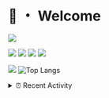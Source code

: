 # 👋 ・ Welcome
![](https://komarev.com/ghpvc/?username=Lorenzo0111)

![](https://img.shields.io/badge/Java-ED8B00?style=for-the-badge&logo=java&logoColor=white)
![](https://img.shields.io/badge/JavaScript-323330?style=for-the-badge&logo=javascript&logoColor=F7DF1E)
![](https://img.shields.io/badge/Node.js-339933?style=for-the-badge&logo=nodedotjs&logoColor=white)
![](https://img.shields.io/badge/React-20232A?style=for-the-badge&logo=react&logoColor=61DAFB)

[![](https://github-readme-stats.vercel.app/api?username=Lorenzo0111&show_icons=true&count_private=true)](https://github.com/Lorenzo0111)
![Top Langs](https://github-readme-stats.vercel.app/api/top-langs/?username=Lorenzo0111&layout=compact)

<details>
<summary>⏰ Recent Activity</summary>

<!--RECENT_ACTIVITY:start-->
1. ![comment] **Commented:** [ZombieStriker/QualityArmoryVehicles2#95](https://github.com/ZombieStriker/QualityArmoryVehicles2/pull/95#issuecomment-1033863209)
2. ![prMerged] **Pull request merged:** [Lorenzo0111/MultiLang#72](https://github.com/Lorenzo0111/MultiLang/pull/72)
3. ![prMerged] **Pull request merged:** [Lorenzo0111/MultiLang#73](https://github.com/Lorenzo0111/MultiLang/pull/73)
4. ![prMerged] **Pull request merged:** [Lorenzo0111/MultiLang#74](https://github.com/Lorenzo0111/MultiLang/pull/74)
5. ![comment] **Commented:** [Lorenzo0111/SpigotUpdatesBot#1](https://github.com/Lorenzo0111/SpigotUpdatesBot/pull/1#issuecomment-1030671954)
6. ![prMerged] **Pull request merged:** [Lorenzo0111/RocketPlaceholders#69](https://github.com/Lorenzo0111/RocketPlaceholders/pull/69)
7. ![prMerged] **Pull request merged:** [Lorenzo0111/DownloadTracker#40](https://github.com/Lorenzo0111/DownloadTracker/pull/40)
8. ![prMerged] **Pull request merged:** [Lorenzo0111/DownloadTracker#48](https://github.com/Lorenzo0111/DownloadTracker/pull/48)
9. ![prMerged] **Pull request merged:** [Lorenzo0111/RocketPlaceholders#68](https://github.com/Lorenzo0111/RocketPlaceholders/pull/68)
10. ![prMerged] **Pull request merged:** [Lorenzo0111/RocketPlaceholders#70](https://github.com/Lorenzo0111/RocketPlaceholders/pull/70)
<!--RECENT_ACTIVITY:end-->


<!--RECENT_ACTIVITY:last_update-->
Last Updated: Thursday, February 10th, 2022, 12:17:39 PM
<!--RECENT_ACTIVITY:last_update_end-->
</details>

[issueOpened]: https://cdn.jsdelivr.net/gh/Readme-Workflows/Readme-Icons@main/icons/octicons/IssueOpenedOld.svg
[issueClosed]: https://cdn.jsdelivr.net/gh/Readme-Workflows/Readme-Icons@main/icons/octicons/IssueClosedOld.svg

[prOpened]: https://cdn.jsdelivr.net/gh/Readme-Workflows/Readme-Icons@main/icons/octicons/PullRequestOpened.svg
[prClosed]: https://cdn.jsdelivr.net/gh/Readme-Workflows/Readme-Icons@main/icons/octicons/PullRequestClosed.svg
[prMerged]: https://cdn.jsdelivr.net/gh/Readme-Workflows/Readme-Icons@main/icons/octicons/PullRequestMerged.svg

[comment]: https://cdn.jsdelivr.net/gh/Readme-Workflows/Readme-Icons@main/icons/octicons/Comment.svg

[changesRequested]: https://cdn.jsdelivr.net/gh/Readme-Workflows/Readme-Icons@main/icons/octicons/RequestedChanges.svg
[approved]: https://cdn.jsdelivr.net/gh/Readme-Workflows/Readme-Icons@main/icons/octicons/ApprovedChanges.svg

[repoCreated]: https://cdn.jsdelivr.net/gh/Readme-Workflows/Readme-Icons@main/icons/octicons/Repository.svg
[release]: https://cdn.jsdelivr.net/gh/Readme-Workflows/Readme-Icons@main/icons/octicons/Release.svg
[star]: https://cdn.jsdelivr.net/gh/Readme-Workflows/Readme-Icons@main/icons/octicons/StarredRepository.svg
[wiki]: https://cdn.jsdelivr.net/gh/Readme-Workflows/Readme-Icons@main/icons/octicons/Wiki.svg
[fork]: https://cdn.jsdelivr.net/gh/Readme-Workflows/Readme-Icons@main/icons/octicons/ForkedRepository.svg
[people]: https://cdn.jsdelivr.net/gh/Readme-Workflows/Readme-Icons@main/icons/octicons/People.svg
